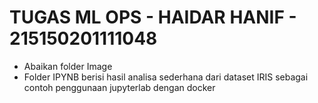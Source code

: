 # **TUGAS ML OPS - HAIDAR HANIF - 215150201111048**

- Abaikan folder Image
- Folder IPYNB berisi hasil analisa sederhana dari dataset IRIS sebagai contoh penggunaan jupyterlab dengan docker
